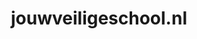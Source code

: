 ---
layout: post
title: "jouwveiligeschool.nl"
internal_url: "/dutchgov/jouwveiligeschool.nl.html"
subdomains_count: 2
all_subdomains_count: 2
urls_count: 2
ssl_rank: 0
http_rank: 55
url_link: /data/jouwveiligeschool.nl/urls.txt
all_subdomains_link: /data/jouwveiligeschool.nl/all_subdomains.txt
subdomains_link: /data/jouwveiligeschool.nl/subdomains.txt
categories: dutchgov
---